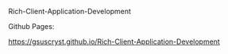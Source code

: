 Rich-Client-Application-Development

Github Pages:

https://gsuscryst.github.io/Rich-Client-Application-Development